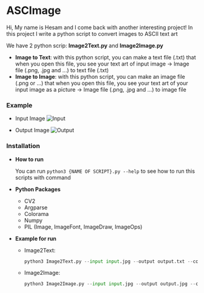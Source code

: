 # ASCImage
Hi, My name is Hesam and I come back with another interesting project!
In this project I write a python script to convert images to ASCII text art

We have 2 python scrip: **Image2Text.py** and **Image2Image.py**

  * **Image to Text**:
    with this python script, you can make a text file (.txt) that when you open this file, you
    see your text art of input image -> Image file (.png, .jpg and ...) to text file (.txt)
  * **Image to Image**:
    with this python script, you can make an image file (.png or ...) that when you open this file, 
    you see your text art of your input image as a picture -> Image file (.png, .jpg and ...) to image file
   
### Example
  * Input Image
    ![Input](https://uupload.ir/files/6zbj_test.png)
  
  * Output Image
    ![Output](https://uupload.ir/files/lkdp_result.png)

### Installation
  * **How to run**
  
    You can run `python3 {NAME OF SCRIPT}.py --help` to see how to run this scripts with command
    
  * **Python Packages**
    * CV2
    * Argparse
    * Colorama
    * Numpy
    * PIL (Image, ImageFont, ImageDraw, ImageOps)
    
  * **Example for run**
    * Image2Text:
      ```python
      python3 Image2Text.py --input input.jpg --output output.txt --column 200 --mode simple
      ```
    * Image2Image:
      ```python
      python3 Image2Image.py --input input.jpg --output output.jpg --column 200 --scale 2 --background white --mode simple
      ```
